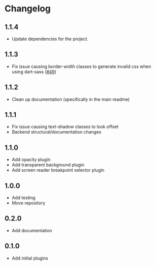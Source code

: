 # Changelog

## 1.1.4

- Update dependencies for the project.

## 1.1.3

- Fix issue causing border-width classes to generate invalid css when using dart-sass ([#49](https://github.com/coldfrontlabs/bootstrap-scss-plugins/issues/49))

## 1.1.2

- Clean up documentation (specifically in the main readme)

## 1.1.1

- Fix issue causing text-shadow classes to look offset
- Backend structural/documentation changes

## 1.1.0

- Add opacity plugin
- Add transparent background plugin
- Add screen reader breakpoint selector plugin

## 1.0.0

- Add testing
- Move repository

## 0.2.0

- Add documentation

## 0.1.0

- Add initial plugins

